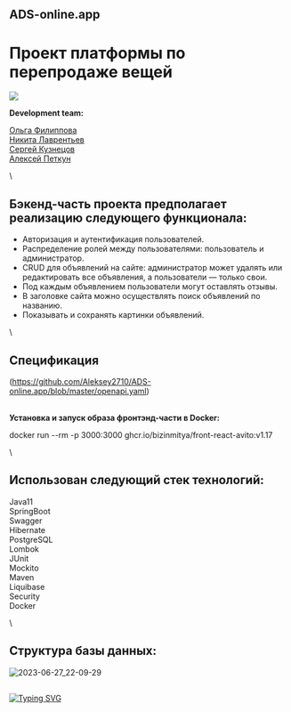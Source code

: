## ADS-online.app ##
# Проект платформы по перепродаже вещей #

![](https://github.com/AlekseyPetkun/ADS-online.app/blob/master/demo.gif)

**Development team:**

[Ольга Филиппова](https://github.com/AgentOlga "AgentOlga")\
[Никита Лаврентьев](https://github.com/NikitaLavrentiev "NikitaLavrentiev")\
[Сергей Кузнецов](https://github.com/SerNike "SerNike")\
[Алексей Петкун](https://github.com/Aleksey2710 "Aleksey2710")

\
## Бэкенд-часть проекта предполагает реализацию следующего функционала: ##

- Авторизация и аутентификация пользователей.
- Распределение ролей между пользователями: пользователь и администратор.
- CRUD для объявлений на сайте: администратор может удалять или редактировать все объявления, а пользователи — только свои.
- Под каждым объявлением пользователи могут оставлять отзывы.
- В заголовке сайта можно осуществлять поиск объявлений по названию.
- Показывать и сохранять картинки объявлений.
  
\
  ## Спецификация ##
  
(https://github.com/Aleksey2710/ADS-online.app/blob/master/openapi.yaml)

\
**Установка и запуск образа фронтэнд-части в Docker:**

docker run --rm -p 3000:3000 ghcr.io/bizinmitya/front-react-avito:v1.17

\
  ## Использован следующий стек технологий: ##
  
Java11\
SpringBoot\
Swagger\
Hibernate\
PostgreSQL\
Lombok\
JUnit\
Mockito\
Maven\
Liquibase\
Security\
Docker

\
  ## Структура базы данных: ##
  
![2023-06-27_22-09-29](https://github.com/Aleksey2710/ADS-online.app/assets/119398637/83d41ed9-010f-4f21-99e6-75598227df21)

##

[![Typing SVG](https://readme-typing-svg.herokuapp.com?color=%2336BCF7&lines=thank+you+for+your+attention)](https://git.io/typing-svg)

